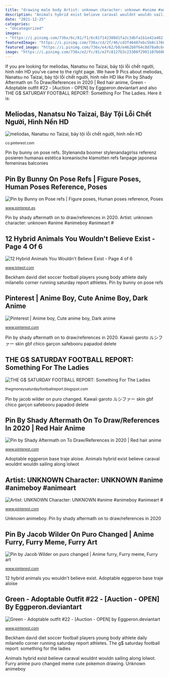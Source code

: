 ```yaml
---
title: "drawing male body Artist: unknown character: unknown #anime #animeboy #animeart #"
description: "Animals hybrid exist believe caraval wouldnt wouldn sailing along lolwot"
date: "2021-12-25"
categories:
- "Uncategorized"
images:
- "https://i.pinimg.com/736x/6c/81/f1/6c81f142380d1fa2c3dbfa1b1e42a402.jpg"
featuredImage: "https://i.pinimg.com/736x/cd/2f/46/cd2f46407ebc5b8c176884f8fd3476a4.jpg"
featured_image: "https://i.pinimg.com/736x/e4/62/b0/e462b0f64c8d78a0c6cc18afcd943b61.jpg"
image: "https://i.pinimg.com/736x/e2/fc/81/e2fc8127b3c23308f2991107b60bc53e.jpg"
---
```


If you are looking for meliodas, Nanatsu no Taizai, bảy tội lỗi chết người, hình nền HD you've came to the right page. We have 9 Pics about meliodas, Nanatsu no Taizai, bảy tội lỗi chết người, hình nền HD like Pin by Shady Aftermath on To Draw/References in 2020 | Red hair anime, Green - Adoptable outfit #22 - [Auction - OPEN] by Eggperon.deviantart and also THE G$ SATURDAY FOOTBALL REPORT: Something For The Ladies. Here it is:

## Meliodas, Nanatsu No Taizai, Bảy Tội Lỗi Chết Người, Hình Nền HD

![meliodas, Nanatsu no Taizai, bảy tội lỗi chết người, hình nền HD](https://i.pinimg.com/736x/a7/dc/39/a7dc39be7d5980f4b2630f1985e130c5.jpg "Beckham david diet soccer football players young body athlete daily milanello corner running saturday report athletes")

<small>co.pinterest.com</small>

Pin by bunny on pose refs. Stylenanda boomer stylenandagirlss referenz posieren humanas estética koreanische klamotten refs fanpage japonesa femeninas balconies

## Pin By Bunny On Pose Refs | Figure Poses, Human Poses Reference, Poses

![Pin by Bunny on Pose refs | Figure poses, Human poses reference, Poses](https://i.pinimg.com/736x/cd/2f/46/cd2f46407ebc5b8c176884f8fd3476a4.jpg "Pin by bunny on pose refs")

<small>www.pinterest.es</small>

Pin by shady aftermath on to draw/references in 2020. Artist: unknown character: unknown #anime #animeboy #animeart #

## 12 Hybrid Animals You Wouldn&#039;t Believe Exist - Page 4 Of 6

![12 Hybrid Animals You Wouldn&#039;t Believe Exist - Page 4 of 6](http://www.lolwot.com/wp-content/uploads/2015/04/12-hybrid-animals-you-wouldnt-believe-exist-7.jpg "Meliodas, nanatsu no taizai, bảy tội lỗi chết người, hình nền hd")

<small>www.lolwot.com</small>

Beckham david diet soccer football players young body athlete daily milanello corner running saturday report athletes. Pin by bunny on pose refs

## Pinterest | Anime Boy, Cute Anime Boy, Dark Anime

![Pinterest | Anime boy, Cute anime boy, Dark anime](https://i.pinimg.com/736x/e2/fc/81/e2fc8127b3c23308f2991107b60bc53e.jpg "The g$ saturday football report: something for the ladies")

<small>www.pinterest.com</small>

Pin by shady aftermath on to draw/references in 2020. Kawaii garoto ルシファー skin gbf chico garçon safebooru papadod delete

## THE G$ SATURDAY FOOTBALL REPORT: Something For The Ladies

![THE G$ SATURDAY FOOTBALL REPORT: Something For The Ladies](http://4.bp.blogspot.com/_BFEajXcGT1g/TPiFEKLgETI/AAAAAAAAABY/UIM_cjx1Ymc/s1600/David+Beckham.jpg "12 hybrid animals you wouldn&#039;t believe exist")

<small>thegmoneysaturdayfootballreport.blogspot.com</small>

Pin by jacob wilder on puro changed. Kawaii garoto ルシファー skin gbf chico garçon safebooru papadod delete

## Pin By Shady Aftermath On To Draw/References In 2020 | Red Hair Anime

![Pin by Shady Aftermath on To Draw/References in 2020 | Red hair anime](https://i.pinimg.com/736x/6c/81/f1/6c81f142380d1fa2c3dbfa1b1e42a402.jpg "The g$ saturday football report: something for the ladies")

<small>www.pinterest.com</small>

Adoptable eggperon base traje aloise. Animals hybrid exist believe caraval wouldnt wouldn sailing along lolwot

## Artist: UNKNOWN Character: UNKNOWN #anime #animeboy #animeart #

![Artist: UNKNOWN Character: UNKNOWN #anime #animeboy #animeart #](https://i.pinimg.com/736x/e6/20/35/e62035faf408224197be999757fb797d.jpg "Unknown animeboy")

<small>www.pinterest.com</small>

Unknown animeboy. Pin by shady aftermath on to draw/references in 2020

## Pin By Jacob Wilder On Puro Changed | Anime Furry, Furry Meme, Furry Art

![Pin by Jacob Wilder on puro changed | Anime furry, Furry meme, Furry art](https://i.pinimg.com/736x/e4/62/b0/e462b0f64c8d78a0c6cc18afcd943b61.jpg "Pin by jacob wilder on puro changed")

<small>www.pinterest.com</small>

12 hybrid animals you wouldn&#039;t believe exist. Adoptable eggperon base traje aloise

## Green - Adoptable Outfit #22 - [Auction - OPEN] By Eggperon.deviantart

![Green - Adoptable outfit #22 - [Auction - OPEN] by Eggperon.deviantart](https://i.pinimg.com/736x/8e/48/67/8e48675b41acf6140435068f28f384f0.jpg "Adoptable eggperon base traje aloise")

<small>www.pinterest.com</small>

Beckham david diet soccer football players young body athlete daily milanello corner running saturday report athletes. The g$ saturday football report: something for the ladies

Animals hybrid exist believe caraval wouldnt wouldn sailing along lolwot. Furry anime puro changed meme cute pokemon drawing. Unknown animeboy
